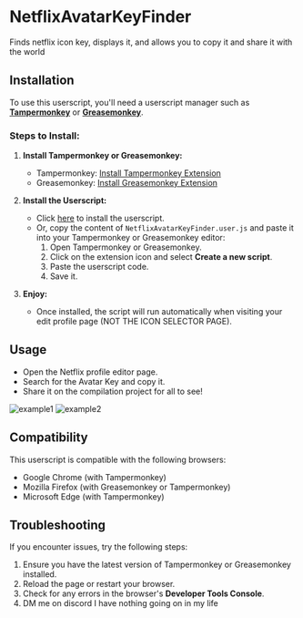 # NetflixAvatarKeyFinder
Finds netflix icon key, displays it, and allows you to copy it and share it with the world

## Installation
To use this userscript, you'll need a userscript manager such as **[Tampermonkey](https://www.tampermonkey.net/)** or **[Greasemonkey](https://www.greasespot.net/)**.

### Steps to Install:
1. **Install Tampermonkey or Greasemonkey:**
   - Tampermonkey: [Install Tampermonkey Extension](https://www.tampermonkey.net/)
   - Greasemonkey: [Install Greasemonkey Extension](https://www.greasespot.net/)

2. **Install the Userscript:**
   - Click [here](https://github.com/starwarsdan3000/NetflixAvatarKeyFinder/raw/refs/heads/main/NetflixAvatarKeyFinder.user.js) to install the userscript.
   - Or, copy the content of `NetflixAvatarKeyFinder.user.js` and paste it into your Tampermonkey or Greasemonkey editor:
     1. Open Tampermonkey or Greasemonkey.
     2. Click on the extension icon and select **Create a new script**.
     3. Paste the userscript code.
     4. Save it.

3. **Enjoy:**
   - Once installed, the script will run automatically when visiting your edit profile page (NOT THE ICON SELECTOR PAGE).

## Usage
- Open the Netflix profile editor page.
- Search for the Avatar Key and copy it.
- Share it on the compilation project for all to see!

 ![example1]([https://github.com/user-attachments/assets/3eed159f-9399-4e93-93af-0d04cc4b2ad8])
 ![example2]([https://github.com/user-attachments/assets/79732aee-ca31-487f-b1e1-ebf6342b54f9])

## Compatibility
This userscript is compatible with the following browsers:
- Google Chrome (with Tampermonkey)
- Mozilla Firefox (with Greasemonkey or Tampermonkey)
- Microsoft Edge (with Tampermonkey)

## Troubleshooting
If you encounter issues, try the following steps:
1. Ensure you have the latest version of Tampermonkey or Greasemonkey installed.
2. Reload the page or restart your browser.
3. Check for any errors in the browser's **Developer Tools Console**.
4. DM me on discord I have nothing going on in my life

